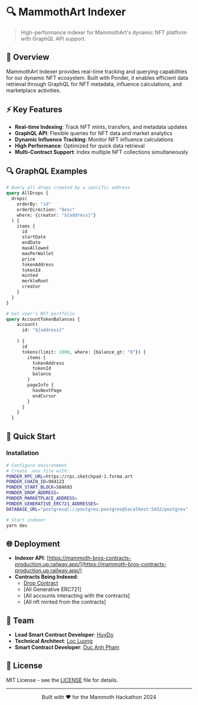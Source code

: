 # 🔍 MammothArt Indexer

> High-performance indexer for MammothArt's dynamic NFT platform with GraphQL API support.

## 🌟 Overview

MammothArt Indexer provides real-time tracking and querying capabilities for our dynamic NFT ecosystem. Built with Ponder, it enables efficient data retrieval through GraphQL for NFT metadata, influence calculations, and marketplace activities.

## ⚡ Key Features

- **Real-time Indexing**: Track NFT mints, transfers, and metadata updates
- **GraphQL API**: Flexible queries for NFT data and market analytics
- **Dynamic Influence Tracking**: Monitor NFT influence calculations
- **High Performance**: Optimized for quick data retrieval
- **Multi-Contract Support**: Index multiple NFT collections simultaneously

## 🔍 GraphQL Examples

```graphql
# Query all drops created by a specific address
query AllDrops {
  drops(
    orderBy: "id"
    orderDirection: "desc"
    where: {creator: "${address}"}
  ) {
    items {
      id
      startDate
      endDate
      maxAllowed
      maxPerWallet
      price
      tokenAddress
      tokenId
      minted
      merkleRoot
      creator
    }
  }
}

# Get user's NFT portfolio
query AccountTokenBalances {
    account(
      id: "${address}"
      
    ) {
      id
      tokens(limit: 1000, where: {balance_gt: "0"}) {
        items {
          tokenAddress
          tokenId
          balance
        }
        pageInfo {
          hasNextPage
          endCursor
        }
      }
    }
  }
```

## 🚀 Quick Start


### Installation
```bash
# Configure environment
# Create .env file with:
PONDER_RPC_URL=https://rpc.sketchpad-1.forma.art
PONDER_CHAIN_ID=984123
PONDER_START_BLOCK=584693
PONDER_DROP_ADDRESS=
PONDER_MARKETPLACE_ADDRESS=
PONDER_GENERATIVE_ERC721_ADDRESSES=
DATABASE_URL="postgresql://postgres:postgres@localhost:5432/postgres"

# Start indexer
yarn dev
```

## 🌐 Deployment
- **Indexer API**: [https://mammoth-bros-contracts-production.up.railway.app/](https://mammoth-bros-contracts-production.up.railway.app/)
- **Contracts Being Indexed**:
  - [Drop Contract](https://explorer.sketchpad-1.forma.art/address/0x1bC036834BA66EC8073Ced8c1d9490AD67A3A0bC)
  - [All Generative ERC721]
  - [All accounts interacting with the contracts]
  - [All nft minted from the contracts]


## 👥 Team

- **Lead Smart Contract Developer**: [HuyDo](https://github.com/huydo2105)
- **Technical Architect**: [Loc Luong](https://github.com/locluong2107)
- **Smart Contract Developer**: [Duc Anh Pham](https://github.com/daph147)

## 📄 License

MIT License - see the [LICENSE](LICENSE) file for details.

---

<p align="center">
  Built with ❤️ for the Mammoth Hackathon 2024
</p>